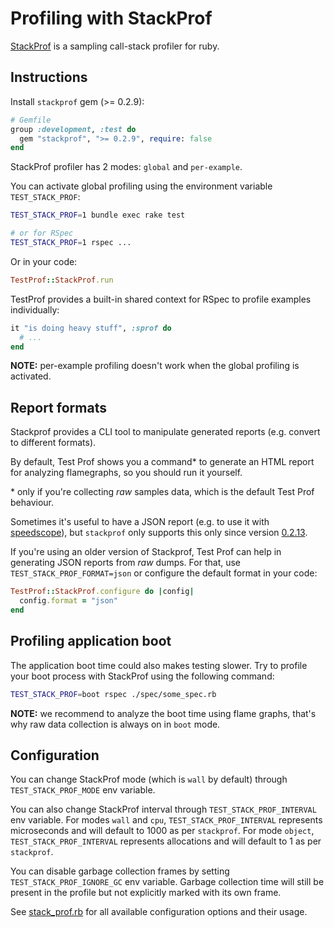 # Profiling with StackProf

[StackProf](https://github.com/tmm1/stackprof) is a sampling call-stack profiler for ruby.

## Instructions

Install `stackprof` gem (>= 0.2.9):

```ruby
# Gemfile
group :development, :test do
  gem "stackprof", ">= 0.2.9", require: false
end
```

StackProf profiler has 2 modes: `global` and `per-example`.

You can activate global profiling using the environment variable `TEST_STACK_PROF`:

```sh
TEST_STACK_PROF=1 bundle exec rake test

# or for RSpec
TEST_STACK_PROF=1 rspec ...
```

Or in your code:

```ruby
TestProf::StackProf.run
```

TestProf provides a built-in shared context for RSpec to profile examples individually:

```ruby
it "is doing heavy stuff", :sprof do
  # ...
end
```

**NOTE:** per-example profiling doesn't work when the global profiling is activated.

## Report formats

Stackprof provides a CLI tool to manipulate generated reports (e.g. convert to different formats).

By default, Test Prof shows you a command\* to generate an HTML report for analyzing flamegraphs, so you should run it yourself.

\* only if you're collecting _raw_ samples data, which is the default Test Prof behaviour.

Sometimes it's useful to have a JSON report (e.g. to use it with [speedscope](https://www.speedscope.app)), but `stackprof` only supports this only since version [0.2.13](https://github.com/tmm1/stackprof/blob/master/CHANGELOG.md#0213).

If you're using an older version of Stackprof, Test Prof can help in generating JSON reports from _raw_ dumps. For that, use `TEST_STACK_PROF_FORMAT=json` or configure the default format in your code:

```ruby
TestProf::StackProf.configure do |config|
  config.format = "json"
end
```

## Profiling application boot

The application boot time could also makes testing slower. Try to profile your boot process with StackProf using the following command:

```sh
TEST_STACK_PROF=boot rspec ./spec/some_spec.rb
```

**NOTE:** we recommend to analyze the boot time using flame graphs, that's why raw data collection is always on in `boot` mode.

## Configuration

You can change StackProf mode (which is `wall` by default) through `TEST_STACK_PROF_MODE` env variable.

You can also change StackProf interval through `TEST_STACK_PROF_INTERVAL` env variable.
For modes `wall` and `cpu`, `TEST_STACK_PROF_INTERVAL` represents microseconds and will default to 1000 as per `stackprof`.
For mode `object`, `TEST_STACK_PROF_INTERVAL` represents allocations and will default to 1 as per `stackprof`.

You can disable garbage collection frames by setting `TEST_STACK_PROF_IGNORE_GC` env variable.
Garbage collection time will still be present in the profile but not explicitly marked with
its own frame.

See [stack_prof.rb](https://github.com/test-prof/test-prof/tree/master/lib/test_prof/stack_prof.rb) for all available configuration options and their usage.
